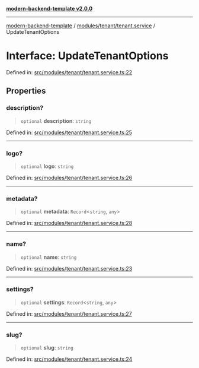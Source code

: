 [**modern-backend-template v2.0.0**](../../../../README.md)

***

[modern-backend-template](../../../../modules.md) / [modules/tenant/tenant.service](../README.md) / UpdateTenantOptions

# Interface: UpdateTenantOptions

Defined in: [src/modules/tenant/tenant.service.ts:22](https://github.com/maemreyo/saas-4cus-nodejs/blob/2a5b3f3aa11335dfa561e80e1feabb8e6084261e/src/modules/tenant/tenant.service.ts#L22)

## Properties

### description?

> `optional` **description**: `string`

Defined in: [src/modules/tenant/tenant.service.ts:25](https://github.com/maemreyo/saas-4cus-nodejs/blob/2a5b3f3aa11335dfa561e80e1feabb8e6084261e/src/modules/tenant/tenant.service.ts#L25)

***

### logo?

> `optional` **logo**: `string`

Defined in: [src/modules/tenant/tenant.service.ts:26](https://github.com/maemreyo/saas-4cus-nodejs/blob/2a5b3f3aa11335dfa561e80e1feabb8e6084261e/src/modules/tenant/tenant.service.ts#L26)

***

### metadata?

> `optional` **metadata**: `Record`\<`string`, `any`\>

Defined in: [src/modules/tenant/tenant.service.ts:28](https://github.com/maemreyo/saas-4cus-nodejs/blob/2a5b3f3aa11335dfa561e80e1feabb8e6084261e/src/modules/tenant/tenant.service.ts#L28)

***

### name?

> `optional` **name**: `string`

Defined in: [src/modules/tenant/tenant.service.ts:23](https://github.com/maemreyo/saas-4cus-nodejs/blob/2a5b3f3aa11335dfa561e80e1feabb8e6084261e/src/modules/tenant/tenant.service.ts#L23)

***

### settings?

> `optional` **settings**: `Record`\<`string`, `any`\>

Defined in: [src/modules/tenant/tenant.service.ts:27](https://github.com/maemreyo/saas-4cus-nodejs/blob/2a5b3f3aa11335dfa561e80e1feabb8e6084261e/src/modules/tenant/tenant.service.ts#L27)

***

### slug?

> `optional` **slug**: `string`

Defined in: [src/modules/tenant/tenant.service.ts:24](https://github.com/maemreyo/saas-4cus-nodejs/blob/2a5b3f3aa11335dfa561e80e1feabb8e6084261e/src/modules/tenant/tenant.service.ts#L24)
